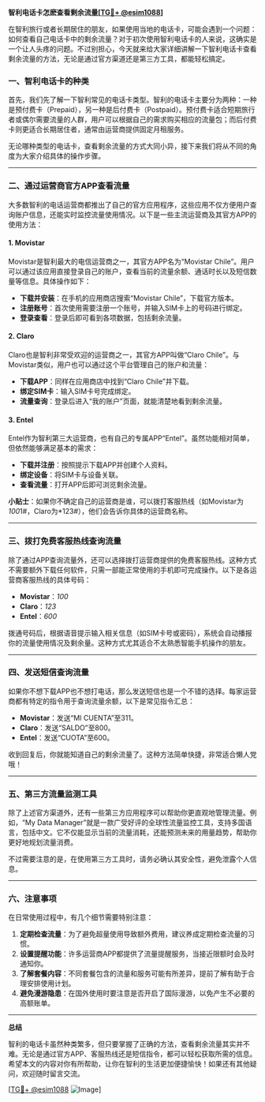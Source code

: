 **智利电话卡怎麽查看剩余流量[[TG💪+ @esim1088](https://t.me/s/esim1088)]**

在智利旅行或者长期居住的朋友，如果使用当地的电话卡，可能会遇到一个问题：如何查看自己电话卡中的剩余流量？对于初次使用智利电话卡的人来说，这确实是一个让人头疼的问题。不过别担心，今天就来给大家详细讲解一下智利电话卡查看剩余流量的方法，无论是通过官方渠道还是第三方工具，都能轻松搞定。

### 一、智利电话卡的种类

首先，我们先了解一下智利常见的电话卡类型。智利的电话卡主要分为两种：一种是预付费卡（Prepaid），另一种是后付费卡（Postpaid）。预付费卡适合短期旅行者或偶尔需要流量的人群，用户可以根据自己的需求购买相应的流量包；而后付费卡则更适合长期居住者，通常由运营商提供固定月租服务。

无论哪种类型的电话卡，查看剩余流量的方式大同小异，接下来我们将从不同的角度为大家介绍具体的操作步骤。

---

### 二、通过运营商官方APP查看流量

大多数智利的电话运营商都推出了自己的官方应用程序，这些应用不仅方便用户查询账户信息，还能实时监控流量使用情况。以下是一些主流运营商及其官方APP的使用方法：

#### 1. Movistar
Movistar是智利最大的电信运营商之一，其官方APP名为“Movistar Chile”。用户可以通过该应用直接登录自己的账户，查看当前的流量余额、通话时长以及短信数量等信息。具体操作如下：
- **下载并安装**：在手机的应用商店搜索“Movistar Chile”，下载官方版本。
- **注册账号**：首次使用需要注册一个账号，并输入SIM卡上的号码进行绑定。
- **登录查看**：登录后即可看到各项数据，包括剩余流量。

#### 2. Claro
Claro也是智利非常受欢迎的运营商之一，其官方APP叫做“Claro Chile”。与Movistar类似，用户也可以通过这个平台管理自己的账户和流量：
- **下载APP**：同样在应用商店中找到“Claro Chile”并下载。
- **绑定SIM卡**：输入SIM卡号完成绑定。
- **流量查询**：登录后进入“我的账户”页面，就能清楚地看到剩余流量。

#### 3. Entel
Entel作为智利第三大运营商，也有自己的专属APP“Entel”。虽然功能相对简单，但依然能够满足基本的需求：
- **下载并注册**：按照提示下载APP并创建个人资料。
- **绑定设备**：将SIM卡与设备关联。
- **查看流量**：打开APP后即可浏览剩余流量。

**小贴士**：如果你不确定自己的运营商是谁，可以拨打客服热线（如Movistar为*100*1#，Claro为*123#），他们会告诉你具体的运营商名称。

---

### 三、拨打免费客服热线查询流量

除了通过APP查询流量外，还可以选择拨打运营商提供的免费客服热线。这种方式不需要额外下载任何软件，只需一部能正常使用的手机即可完成操作。以下是各运营商客服热线的具体号码：

- **Movistar**：*100*
- **Claro**：*123*
- **Entel**：*600*

拨通号码后，根据语音提示输入相关信息（如SIM卡号或密码），系统会自动播报你的流量使用情况及剩余量。这种方式尤其适合不太熟悉智能手机操作的朋友。

---

### 四、发送短信查询流量

如果你不想下载APP也不想打电话，那么发送短信也是一个不错的选择。每家运营商都有特定的指令用于查询流量余额，以下是常见指令汇总：

- **Movistar**：发送“MI CUENTA”至311。
- **Claro**：发送“SALDO”至800。
- **Entel**：发送“CUOTA”至600。

收到回复后，你就能知道自己的剩余流量了。这种方法简单快捷，非常适合懒人党哦！

---

### 五、第三方流量监测工具

除了上述官方渠道外，还有一些第三方应用程序可以帮助你更直观地管理流量。例如，“My Data Manager”就是一款广受好评的全球性流量监控工具，支持多国语言，包括中文。它不仅能显示当前的流量消耗，还能预测未来的用量趋势，帮助你更好地规划流量消费。

不过需要注意的是，在使用第三方工具时，请务必确认其安全性，避免泄露个人信息。

---

### 六、注意事项

在日常使用过程中，有几个细节需要特别注意：

1. **定期检查流量**：为了避免超量使用导致额外费用，建议养成定期检查流量的习惯。
2. **设置提醒功能**：许多运营商APP都提供了流量提醒服务，当接近限额时会及时通知你。
3. **了解套餐内容**：不同套餐包含的流量和服务可能有所差异，提前了解有助于合理安排使用计划。
4. **避免漫游隐患**：在国外使用时要注意是否开启了国际漫游，以免产生不必要的高额账单。

---

**总结**

智利的电话卡虽然种类繁多，但只要掌握了正确的方法，查看剩余流量其实并不难。无论是通过官方APP、客服热线还是短信指令，都可以轻松获取所需的信息。希望本文的内容对你有所帮助，让你在智利的生活更加便捷愉快！如果还有其他疑问，欢迎随时留言交流。

[[TG💪+ @esim1088](https://t.me/s/esim1088) ![Image](https://i.postimg.cc/4NQfJmqS/Snipaste-2025-05-13-00-14-12.png)]